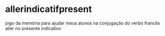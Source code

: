 # allerindicatifpresent
jogo da memória para ajudar meus alunos na conjugação do verbo francês aller no presente indicativo
